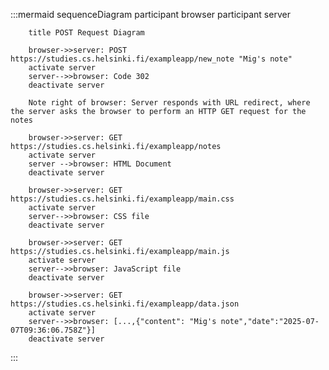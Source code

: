 :::mermaid
    sequenceDiagram
        participant browser
        participant server

        title POST Request Diagram

        browser->>server: POST https://studies.cs.helsinki.fi/exampleapp/new_note "Mig's note"
        activate server
        server-->>browser: Code 302
        deactivate server

        Note right of browser: Server responds with URL redirect, where the server asks the browser to perform an HTTP GET request for the notes

        browser->>server: GET https://studies.cs.helsinki.fi/exampleapp/notes
        activate server
        server -->browser: HTML Document
        deactivate server

        browser->>server: GET https://studies.cs.helsinki.fi/exampleapp/main.css
        activate server
        server-->>browser: CSS file
        deactivate server

        browser->>server: GET https://studies.cs.helsinki.fi/exampleapp/main.js
        activate server
        server-->>browser: JavaScript file
        deactivate server

        browser->>server: GET https://studies.cs.helsinki.fi/exampleapp/data.json
        activate server
        server-->>browser: [...,{"content": "Mig's note","date":"2025-07-07T09:36:06.758Z"}]
        deactivate server
        
:::